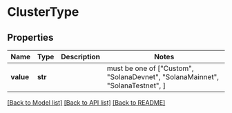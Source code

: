 # ClusterType


## Properties
Name | Type | Description | Notes
------------ | ------------- | ------------- | -------------
**value** | **str** |  |  must be one of ["Custom", "SolanaDevnet", "SolanaMainnet", "SolanaTestnet", ]

[[Back to Model list]](../README.md#documentation-for-models) [[Back to API list]](../README.md#documentation-for-api-endpoints) [[Back to README]](../README.md)


